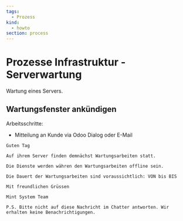```yaml
---
tags:
  - Prozess
kind:
  - howto
section: process
---
```

# Prozesse Infrastruktur - Serverwartung

Wartung eines Servers.

## Wartungsfenster ankündigen

Arbeitsschritte:

* Mitteilung an Kunde via Odoo Dialog oder E-Mail

```
Guten Tag

Auf ihrem Server finden demnächst Wartungsarbeiten statt.

Die Dienste werden währen den Wartungsarbeiten offline sein.

Die Dauert der Wartungsarbeiten sind voraussichtlich: VON bis BIS

Mit freundlichen Grüssen

Mint System Team

P.S. Bitte nicht auf diese Nachricht im Chatter antworten. Wir erhalten keine Benachrichtigungen.
```